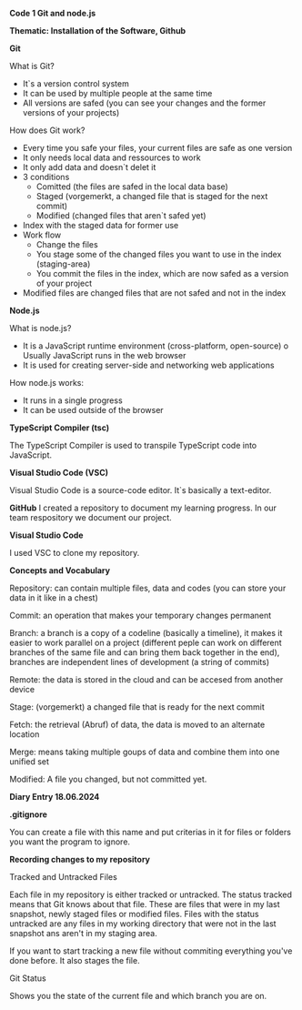 **Code 1 Git and node.js**

**Thematic: Installation of the Software, Github**

**Git**

What is Git?
-	It`s a version control system 
-	It can be used by multiple people at the same time 
-	All versions are safed (you can see your changes and the former versions of your projects)
  
How does Git work?
-	Every time you safe your files, your current files are safe as one version 
-	It only needs local data and ressources to work 
-	It only add data and doesn`t delet it 
-	3 conditions
    - Comitted (the files are safed in the local data base)
    - Staged (vorgemerkt, a changed file that is staged for the next commit) 
    - Modified (changed files that aren`t safed yet) 
-	Index with the staged data for former use 
-	Work flow
    -	Change the files
    -	You stage some of the changed files you want to use in the index (staging-area)
    -	You commit the files in the index, which are now safed as a version of your project 
-	Modified files are changed files that are not safed and not in the index

**Node.js**

What is node.js?
-	It is a JavaScript runtime environment (cross-platform, open-source)
o	Usually JavaScript runs in the web browser
-	It is used for creating server-side and networking web applications
  
How node.js works:
-	It runs in a single progress 
-	It can be used outside of the browser
   
**TypeScript Compiler (tsc)**

The TypeScript Compiler is used to transpile TypeScript code into JavaScript.

**Visual Studio Code (VSC)**

Visual Studio Code is a source-code editor. It`s basically a text-editor. 

**GitHub**
I created a repository to document my learning progress. In our team respository we document our project. 

**Visual Studio Code**

I used VSC to clone my repository. 

**Concepts and Vocabulary**

Repository: can contain multiple files, data and codes (you can store your data in it like in a chest)

Commit: an operation that makes your temporary changes permanent 

Branch: a branch is a copy of a codeline (basically a timeline), it makes it easier to work parallel on a project (different peple can work on different branches of the same file and can bring them back together in the end), branches are independent lines of development (a string of commits)   

Remote: the data is stored in the cloud and can be accesed from another device 

Stage: (vorgemerkt) a changed file that is ready for the next commit

Fetch: the retrieval (Abruf) of data, the data is moved to an alternate location 

Merge: means taking multiple goups of data and combine them into one unified set

Modified: A file you changed, but not committed yet. 


**Diary Entry 18.06.2024**

**.gitignore**

You can create a file with this name and put criterias in it for files or folders you want the program to ignore. 

**Recording changes to my repository**

Tracked and Untracked Files

Each file in my repository is either tracked or untracked. The status tracked means that Git knows about that file. These are files that were in my last snapshot, newly staged files or modified files. Files with the status untracked are any files in my working directory that were not in the last snapshot ans aren't in my staging area. 

If you want to start tracking a new file without commiting everything you've done before. It also stages the file. 

Git Status 

Shows you the state of the current file and which branch you are on. 




